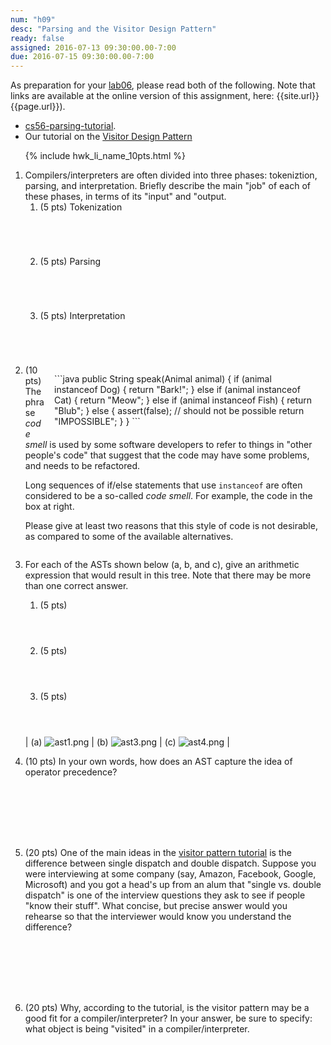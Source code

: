 ```yaml
---
num: "h09"
desc: "Parsing and the Visitor Design Pattern"
ready: false
assigned: 2016-07-13 09:30:00.00-7:00
due: 2016-07-15 09:30:00.00-7:00
---
```


As preparation for your [lab06](/lab/lab06), please read both of the following. Note that links are available at 
the online version of this assignment, here: {{site.url}}{{page.url}}).

* [cs56-parsing-tutorial](https://github.com/UCSB-CS56-M16/cs56-parsing-tutorial).   
* Our tutorial on the [Visitor Design Pattern](https://github.com/UCSB-CS56-M16/visitor-pattern-tutorial)

<ol>

{% include hwk_li_name_10pts.html %}

<li> Compilers/interpreters are often divided into three phases: tokeniztion, parsing, and interpretation.   Briefly describe the main "job" of each of these phases, in terms of its "input" and "output.

<ol>
 <li style="margin-bottom:5em;"> (5 pts) Tokenization </li>
 <li style="margin-bottom:5em;"> (5 pts) Parsing </li>
 <li style="margin-bottom:5em;"> (5 pts) Interpretation </li>
</ol>

</li>

<li markdown="1" style="margin-bottom:2em;">

<div style="width: 30em; float:right; padding: 1em; margin:1em: border: 1px solid black;" markdown="1">
```java
public String speak(Animal animal) {
    if (animal instanceof Dog) {
      return "Bark!";
    } else if (animal instanceof Cat) {
      return "Meow";
    } else if (animal instanceof Fish) {
      return "Blub";
    } else {
      assert(false); // should not be possible
      return "IMPOSSIBLE";
    }
  }
```
</div>

(10 pts) The phrase *code smell* is used by some software developers to refer to things in "other people's code" that suggest that the code may have some problems, and needs to be refactored.

Long sequences of if/else statements that use `instanceof` are often considered to be a so-called *code smell*.   For example, the code in the box at right.

Please give at least two reasons that this style of code is not desirable, as compared to some of the available alternatives.

<div class="pagebreak"></div>
</li>

<li markdown="1" style="margin-bottom:1em;">

For each of the ASTs shown below (a, b, and c), give an arithmetic expression that would result in this tree.  Note that there may be more than one correct answer.

<ol> 
<li markdown="1" style="margin-bottom:4em;"> (5 pts) 
</li>
<li markdown="1" style="margin-bottom:4em;"> (5 pts) 
</li>
<li markdown="1" style="margin-bottom:4em;"> (5 pts) 
</li>
</ol>

| (a) ![ast1.png](30/ast1.png)  | (b) ![ast3.png](30/ast3.png)   | (c) ![ast4.png](30/ast4.png)  | 


</li>


<li markdown="1" style="margin-bottom:8em;">

(10 pts) In your own words, how does an AST capture the idea of operator precedence?

</li>


<li markdown="1" style="margin-bottom:8em;">

(20 pts) One of the main ideas in the [visitor pattern tutorial](https://github.com/UCSB-CS56-M16/visitor-pattern-tutorial) is the difference between single dispatch and double dispatch.  Suppose you were interviewing at some company (say, Amazon, Facebook, Google, Microsoft) and you got a head's up from an alum that "single vs. double dispatch" is one of the interview questions they ask to see if people "know their stuff".      What concise, but precise answer would you rehearse so that the interviewer would know you understand the difference?

</li>



<li markdown="1" style="margin-bottom:9em;">

(20 pts) Why, according to the tutorial, is the visitor pattern may be
a good fit for a compiler/interpreter?  In your answer, be sure to
specify: what object is being "visited" in a compiler/interpreter.

</li>

</ol>

<div style="display:none">
http://UCSB-CS56-M16.github.io/hwk/h09
</div>
